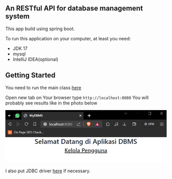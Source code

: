 ## An RESTful API for database management system

This app build using spring boot. 

To run this application on your computer, at least you need:

- JDK 17
- mysql
- IntelliJ IDEA(optional)

## Getting Started

You need to run the main class [here]([here](src/main/java/DBMS/MydbmsApplication.java))

Open new tab on Your browser type `http://localhost:8080` You will probably see results like in the photo below

![localhost result](assets/01-Localhost-output.PNG)

I also put JDBC driver [here](assets/mysql-connector-j-8.0.32.jar) if necessary.